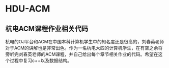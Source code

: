 # HDU-ACM
## 杭电ACM课程作业相关代码
杭电的OJ平台和ACM在中国本科计算机学生中的知名度还是很高的，刘春英老师对于ACM的讲解也是非常出色。作为一名杭电大四的计算机学生，在有空之余将旁听完刘春英老师的ACM课程，并自己给出每个章节相关作业的代码。希望在这个过程中复习c++以及数据结构。
